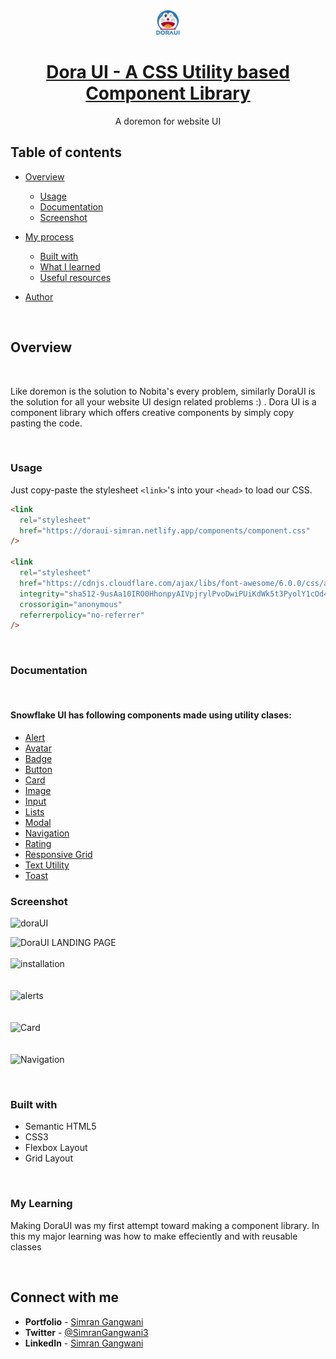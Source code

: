 <div align="center">
  <img src="./assets/logo.png" height="40" width="40" alt="DoraUI logo"/>
  
# [Dora UI - A CSS Utility based Component Library](https://doraui-simran.netlify.app/)

A doremon for website UI

</div>

## **Table of contents**

- [Overview](#overview)

  - [Usage](#usage)
  - [Documentation](#documentation)
  - [Screenshot](#screenshot)

- [My process](#my-process)
  - [Built with](#built-with)
  - [What I learned](#what-i-learned)
  - [Useful resources](#useful-resources)
- [Author](#author)

<br />

## **Overview**

<br />

Like doremon is the solution to Nobita's every problem, similarly DoraUI is the solution for all your website UI design related problems :) . Dora UI is a component library which offers creative components by simply copy pasting the code.

<br />

### **Usage**

Just copy-paste the stylesheet `<link>`'s into your `<head>` to load our CSS.

```html
<link
  rel="stylesheet"
  href="https://doraui-simran.netlify.app/components/component.css"
/>

<link
  rel="stylesheet"
  href="https://cdnjs.cloudflare.com/ajax/libs/font-awesome/6.0.0/css/all.min.css"
  integrity="sha512-9usAa10IRO0HhonpyAIVpjrylPvoDwiPUiKdWk5t3PyolY1cOd4DSE0Ga+ri4AuTroPR5aQvXU9xC6qOPnzFeg=="
  crossorigin="anonymous"
  referrerpolicy="no-referrer"
/>
```

<br/>

### **Documentation**

<br />

#### Snowflake UI has following components made using utility clases:

- [Alert](https://doraui-simran.netlify.app/components/alerts/alerts)
- [Avatar](https://doraui-simran.netlify.app/components/avatars/avatars)
- [Badge](https://doraui-simran.netlify.app/components/badges/badges)
- [Button](https://doraui-simran.netlify.app/components/buttons/buttons)
- [Card](https://doraui-simran.netlify.app/components/cards/cards)
- [Image](https://doraui-simran.netlify.app/components/images/images)
- [Input](https://doraui-simran.netlify.app/components/inputs/inputs)
- [Lists](https://doraui-simran.netlify.app/components/lists/lists)
- [Modal](https://doraui-simran.netlify.app/components/modal/modal)
- [Navigation](https://doraui-simran.netlify.app/components/navigation/navigation)
- [Rating](https://doraui-simran.netlify.app/components/rating/rating)
- [Responsive Grid](https://doraui-simran.netlify.app/components/grid/grid)
- [Text Utility](https://doraui-simran.netlify.app/components/text_utilities/text_utilities)
- [Toast](https://doraui-simran.netlify.app/components/toasts/toasts)

### **Screenshot**

![doraUI](https://user-images.githubusercontent.com/82234663/155046560-ee0426ef-fddd-427e-baef-2fb528a9eca6.gif)

![DoraUI LANDING PAGE](https://user-images.githubusercontent.com/82234663/155044489-0b432fe6-072f-41e5-a5ef-c8d242bdc64c.png)
<br>
<br>
![installation](https://user-images.githubusercontent.com/82234663/155045327-edfe3a88-d57d-4d82-9df1-d0f60d8bc1da.png)
<br/><br>
<br>
![alerts](https://user-images.githubusercontent.com/82234663/155045331-3da262e3-f857-4c3c-b29f-1eec7a37c1a9.png)
<br/><br>
<br>
![Card](https://user-images.githubusercontent.com/82234663/155045335-df1e3c74-cfb9-4d3f-af53-28a0f8a2a634.png)
<br/><br>
<br>
![Navigation](https://user-images.githubusercontent.com/82234663/155045339-1ffe3b56-ea26-450c-84de-175ad8f6e9af.png)

<br />

### **Built with**

- Semantic HTML5
- CSS3
- Flexbox Layout
- Grid Layout

<br />

### **My Learning**

Making DoraUI was my first attempt toward making a component library. In this my major learning was how to make effeciently and with reusable classes

<br />

## **Connect with me**

- **Portfolio** - [Simran Gangwani](https://simran-gangwani.netlify.app/)
- **Twitter** - [@SimranGangwani3](https://twitter.com/SimranGangwani3)
- **LinkedIn** - [Simran Gangwani](https://www.linkedin.com/in/simran-gangwani-b93a441b2/)
